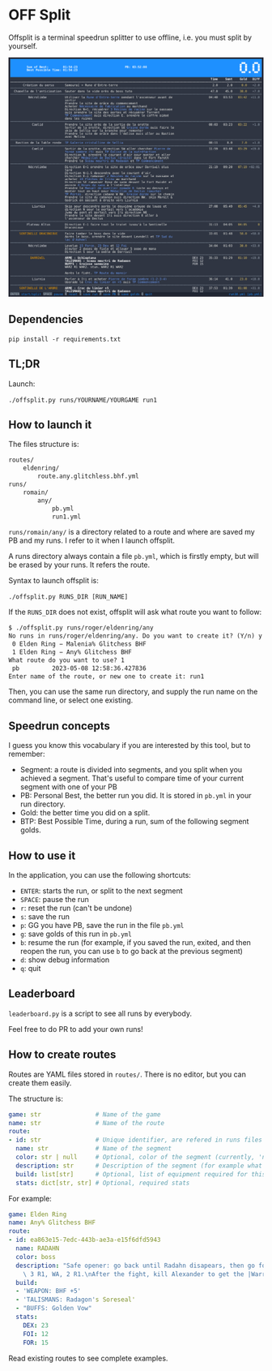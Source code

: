 # OFF Split

Offsplit is a terminal speedrun splitter to use offline, i.e. you must split by yourself.

![Demo](demo.gif)

## Dependencies

```
pip install -r requirements.txt
```

## TL;DR

Launch:

`./offsplit.py runs/YOURNAME/YOURGAME run1`

## How to launch it

The files structure is:

```
routes/
    eldenring/
        route.any.glitchless.bhf.yml
runs/
    romain/
        any/
            pb.yml
            run1.yml
```

`runs/romain/any/` is a directory related to a route and where are saved my PB and my runs. I refer to it when I launch offsplit.

A runs directory always contain a file `pb.yml`, which is firstly empty, but will be erased by your runs. It refers the route.

Syntax to launch offsplit is:

`./offsplit.py RUNS_DIR [RUN_NAME]`

If the `RUNS_DIR` does not exist, offsplit will ask what route you want to follow:

```
$ ./offsplit.py runs/roger/eldenring/any
No runs in runs/roger/eldenring/any. Do you want to create it? (Y/n) y
 0 Elden Ring − Malenia% Glitchess BHF
 1 Elden Ring − Any% Glitchess BHF
What route do you want to use? 1
 pb         2023-05-08 12:58:36.427836
Enter name of the route, or new one to create it: run1
```

Then, you can use the same run directory, and supply the run name on the command line, or select one existing.

## Speedrun concepts

I guess you know this vocabulary if you are interested by this tool, but to remember:

* Segment: a route is divided into segments, and you split when you achieved a segment. That's useful to compare time of your current segment with one of your PB
* PB: Personal Best, the better run you did. It is stored in `pb.yml` in your run directory.
* Gold: the better time you did on a split.
* BTP: Best Possible Time, during a run, sum of the following segment golds.

## How to use it

In the application, you can use the following shortcuts:

* `ENTER`: starts the run, or split to the next segment
* `SPACE`: pause the run
* `r`: reset the run (can't be undone)
* `s`: save the run
* `p`: GG you have PB, save the run in the file `pb.yml`
* `g`: save golds of this run in `pb.yml`
* `b`: resume the run (for example, if you saved the run, exited, and then reopen the run, you can use `b` to go back at the previous segment)
* `d`: show debug information
* `q`: quit

## Leaderboard

`leaderboard.py` is a script to see all runs by everybody.

Feel free to do PR to add your own runs!

## How to create routes

Routes are YAML files stored in `routes/`. There is no editor, but you can create them easily.

The structure is:

```yaml
game: str               # Name of the game
name: str               # Name of the route
route:
- id: str               # Unique identifier, are refered in runs files
  name: str             # Name of the segment
  color: str | null     # Optional, color of the segment (currently, 'null' or 'boss')
  description: str      # Description of the segment (for example what you have to do)
  build: list[str]      # Optional, list of equipment required for this segment
  stats: dict[str, str] # Optional, required stats
```

For example:

```yaml
game: Elden Ring
name: Any% Glitchess BHF
route:
- id: ea863e15-7edc-443b-ae3a-e15f6dfd5943
  name: RADAHN
  color: boss
  description: "Safe opener: go back until Radahn disapears, then go forward.\n JR1,\
    \ 3 R1, WA, 2 R1.\nAfter the fight, kill Alexander to get the |Warrior Jar Shard|, and |TP Stormhill Shack|"
  build:
  - 'WEAPON: BHF +5'
  - 'TALISMANS: Radagon's Soreseal'
  - "BUFFS: Golden Vow"
  stats:
    DEX: 23
    FOI: 12
    FOR: 15
```

Read existing routes to see complete examples.
